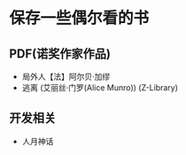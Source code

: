 # 保存一些偶尔看的书

## PDF(诺奖作家作品)

- 局外人【法】阿尔贝·加缪
- 逃离 (艾丽丝·门罗(Alice Munro)) (Z-Library)

## 开发相关

- 人月神话

  